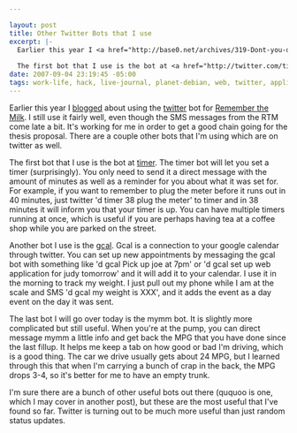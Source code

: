 ```yaml
--- 

layout: post
title: Other Twitter Bots that I use
excerpt: |-
  Earlier this year I <a href="http://base0.net/archives/319-Dont-you-dun-dun-dun-da-dun-dun-forget-about-me.html">blogged</a> about using the <a href="http://twitter.com">twitter</a> bot for <a href="http://rmilk.com">Remember the Milk</a>.  I still use it fairly well, even though the SMS messages from the RTM come late a bit.  It's working for me in order to get a good chain going for the thesis proposal.  There are a couple other bots that I'm using which are on twitter as well.
  
  The first bot that I use is the bot at <a href="http://twitter.com/timer">timer</a>.
date: 2007-09-04 23:19:45 -05:00
tags: work-life, hack, live-journal, planet-debian, web, twitter, applications, bots, calendar
---
```

Earlier this year I <a href="http://base0.net/archives/319-Dont-you-dun-dun-dun-da-dun-dun-forget-about-me.html">blogged</a> about using the <a href="http://twitter.com">twitter</a> bot for <a href="http://rmilk.com">Remember the Milk</a>.  I still use it fairly well, even though the SMS messages from the RTM come late a bit.  It's working for me in order to get a good chain going for the thesis proposal.  There are a couple other bots that I'm using which are on twitter as well.

The first bot that I use is the bot at <a href="http://twitter.com/timer">timer</a>.  The timer bot will let you set a timer (surprisingly).  You only need to send it a direct message with the amount of minutes as well as a reminder for you about what it was set for.  For example, if you want to remember to plug the meter before it runs out in 40 minutes, just twitter 'd timer 38 plug the meter' to timer and in 38 minutes it will inform you that your timer is up.  You can have multiple timers running at once, which is useful if you are perhaps having tea at a coffee shop while you are parked on the street.

Another bot I use is the <a href="http://twitter.com/gcal">gcal</a>.  Gcal is a connection to your google calendar through twitter. You can set up new appointments by messaging the gcal bot with something like 'd gcal Pick up joe at 7pm' or 'd gcal set up web application for judy tomorrow' and it will
add it to your calendar.  I use it in the morning to track my weight.  I just pull out my phone while I am at the scale and SMS 'd gcal my weight is XXX', and it adds the event as a day event on the day it was sent.

The last bot I will go over today is the mymm bot.  It is slightly more complicated but still useful.  When you're at the pump, you can direct message mymm a little info and get back the MPG that you have done since the last fillup.  It helps me keep a tab on how good or bad I'm driving, which is a good thing.  The car we drive usually gets about 24 MPG, but I learned through this that when I'm carrying a bunch of crap in the back, the MPG drops 3-4, so it's better for me to have an empty trunk.

I'm sure there are a bunch of other useful bots out there (ququoo is one, which I may cover in another post), but these are the most useful that I've found so far. Twitter is turning out to be much more useful than just random status updates.
